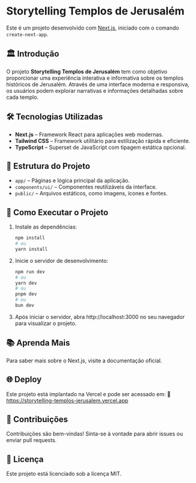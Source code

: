 # Storytelling Templos de Jerusalém

Este é um projeto desenvolvido com [Next.js](https://nextjs.org/), iniciado com o comando `create-next-app`.

## 🏛️ Introdução

O projeto **Storytelling Templos de Jerusalém** tem como objetivo proporcionar uma experiência interativa e informativa sobre os templos históricos de Jerusalém. Através de uma interface moderna e responsiva, os usuários podem explorar narrativas e informações detalhadas sobre cada templo.

## 🛠️ Tecnologias Utilizadas

- **Next.js** – Framework React para aplicações web modernas.
- **Tailwind CSS** – Framework utilitário para estilização rápida e eficiente.
- **TypeScript** – Superset de JavaScript com tipagem estática opcional.

## 📁 Estrutura do Projeto

- `app/` – Páginas e lógica principal da aplicação.
- `components/ui/` – Componentes reutilizáveis da interface.
- `public/` – Arquivos estáticos, como imagens, ícones e fontes.

## 🚀 Como Executar o Projeto

1. Instale as dependências:

   ```bash
   npm install
   # ou
   yarn install

2. Inicie o servidor de desenvolvimento:

    ```bash
    npm run dev
    # ou
    yarn dev
    # ou
    pnpm dev
    # ou
    bun dev

3. Após iniciar o servidor, abra http://localhost:3000 no seu navegador para visualizar o projeto.

## 📚 Aprenda Mais

Para saber mais sobre o Next.js, visite a documentação oficial.

## 🌐 Deploy
Este projeto está implantado na Vercel e pode ser acessado em:
🔗 https://storytelling-templos-jerusalem.vercel.app

## 🤝 Contribuições
Contribuições são bem-vindas!
Sinta-se à vontade para abrir issues ou enviar pull requests.

## 📄 Licença
Este projeto está licenciado sob a licença MIT.
